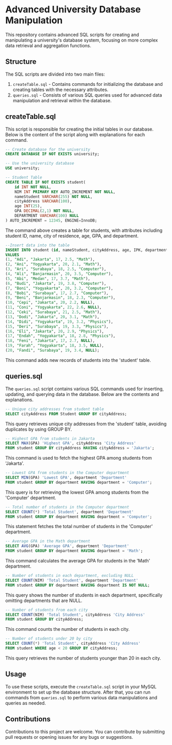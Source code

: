 # Advanced University Database Manipulation

This repository contains advanced SQL scripts for creating and manipulating a university's database system, focusing on more complex data retrieval and aggregation functions.

## Structure

The SQL scripts are divided into two main files:

1. `createTable.sql` - Contains commands for initializing the database and creating tables with the necessary attributes.
2. `queries.sql` - Consists of various SQL queries used for advanced data manipulation and retrieval within the database.

## createTable.sql

This script is responsible for creating the initial tables in our database. Below is the content of the script along with explanations for each command.

```sql
-- Create database for the university
CREATE DATABASE IF NOT EXISTS university;

-- Use the university database
USE university;

-- Student Table
CREATE TABLE IF NOT EXISTS student(
    id INT NOT NULL,
    NIM INT PRIMARY KEY AUTO_INCREMENT NOT NULL,
    nameStudent VARCHAR(255) NOT NULL,
    cityAddress VARCHAR(100),
    age INT(25),
    GPA DECIMAL(2,1) NOT NULL,
    DEPARTMENT VARCHAR(100) NULL
) AUTO_INCREMENT = 12345, ENGINE=InnoDB;
```
The command above creates a table for students, with attributes including student ID, name, city of residence, age, GPA, and department.

```sql
--Insert data into the table
INSERT INTO student (id, nameStudent, cityAddress, age, IPK, department)
VALUES
(1, "Adi", "Jakarta", 17, 2.5, "Math"),
(2, "Ani", "Yogyakarta", 20, 2.1, "Math"),
(3, "Ari", "Surabaya", 18, 2.5, "Computer"),
(4, "Ali", "Banjarmasin", 20, 3.5, "Computer"),
(5, "Abi", "Medan", 17, 3.7, "Math"),
(6, "Budi", "Jakarta", 19, 3.8, "Computer"),
(7, "Boni", "Yogyakarta", 20, 3.2, "Computer"),
(8, "Bobi", "Surabaya", 17, 2.7, "Computer"),
(9, "Beni", "Banjarmasin", 18, 2.3, "Computer"),
(10, "Cepi", "Jakarta", 20, 2.2, NULL),
(11, "Coni", "Yogyakarta", 22, 2.6, NULL),
(12, "Ceki", "Surabaya", 21, 2.5, "Math"),
(13, "Dodi", "Jakarta", 20, 3.1, "Math"),
(14, "Didi", "Yogyakarta", 19, 3.2, "Physics"),
(15, "Deri", "Surabaya", 19, 3.3, "Physics"),
(16, "Eli", "Jakarta", 20, 2.9, "Physics"),
(17, "Endah", "Yogyakarta", 18, 2.8, "Physics"),
(18, "Feni", "Jakarta", 17, 2.7, NULL),
(19, "Farah", "Yogyakarta", 18, 3.5, NULL),
(20, "Fandi", "Surabaya", 19, 3.4, NULL);
```
This command adds new records of students into the 'student' table.

## queries.sql

The `queries.sql` script contains various SQL commands used for inserting, updating, and querying data in the database. Below are the contents and explanations.

```sql
-- Unique city addresses from student table
SELECT cityAddress FROM Student GROUP BY cityAddress;
```
This query retrieves unique city addresses from the 'student' table, avoiding duplicates by using GROUP BY.

```sql
-- Highest GPA from students in Jakarta
SELECT MAX(GPA) 'Highest GPA', cityAddress 'City Address'
FROM student GROUP BY cityAddress HAVING cityAddress = 'Jakarta';
```
This command is used to fetch the highest GPA among students from 'Jakarta'.

```sql
-- Lowest GPA from students in the Computer department
SELECT MIN(GPA) 'Lowest GPA', department 'Department' 
FROM student GROUP BY department HAVING department = 'Computer';
```
This query is for retrieving the lowest GPA among students from the 'Computer' department.

```sql
-- Total number of students in the Computer department
SELECT COUNT(*) 'Total Student', department 'Department'
FROM student GROUP BY department HAVING department = 'Computer';
```
This statement fetches the total number of students in the 'Computer' department.

```sql
-- Average GPA in the Math department
SELECT AVG(GPA) 'Average GPA', department 'Department'
FROM student GROUP BY department HAVING department = 'Math';
```
This command calculates the average GPA for students in the 'Math' department.

```sql
-- Number of students in each department, excluding NULL
SELECT COUNT(NIM) 'Total Student', department 'Department'
FROM student GROUP BY department HAVING department IS NOT NULL;
```
This query shows the number of students in each department, specifically omitting departments that are NULL.

```sql
-- Number of students from each city
SELECT COUNT(NIM) 'Total Student', cityAddress 'City Address'
FROM student GROUP BY cityAddress;
```
This command counts the number of students in each city.

```sql
-- Number of students under 20 by city
SELECT COUNT(*) 'Total Student', cityAddress 'City Address'
FROM student WHERE age < 20 GROUP BY cityAddress;
```
This query retrieves the number of students younger than 20 in each city.

## Usage

To use these scripts, execute the `createTable.sql` script in your MySQL environment to set up the database structure. After that, you can run commands from `queries.sql` to perform various data manipulations and queries as needed.

## Contributions

Contributions to this project are welcome. You can contribute by submitting pull requests or opening issues for any bugs or suggestions.